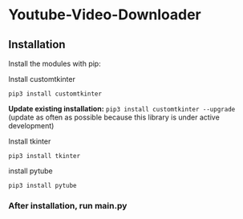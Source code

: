 # Youtube-Video-Downloader

## Installation
Install the modules with pip:

Install customtkinter
```
pip3 install customtkinter
```
**Update existing installation:** ```pip3 install customtkinter --upgrade```\
(update as often as possible because this library is under active development)

Install tkinter
```
pip3 install tkinter
```
install pytube
```
pip3 install pytube
```

### After installation, run main.py
